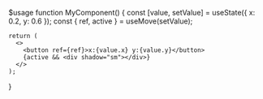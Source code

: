 $usage
function MyComponent() {
  const [value, setValue] = useState({ x: 0.2, y: 0.6 });
  const { ref, active } = useMove<HTMLButtonElement>(setValue);

    return (
      <>
        <button ref={ref}>x:{value.x} y:{value.y}</button>
        {active && <div shadow="sm"></div>}
      </>
    );

}
